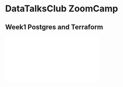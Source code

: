 # DataTalksClub ZoomCamp
## Week1 Postgres and Terraform
![Week1 Work](./01-docker-terraform/README.md)
